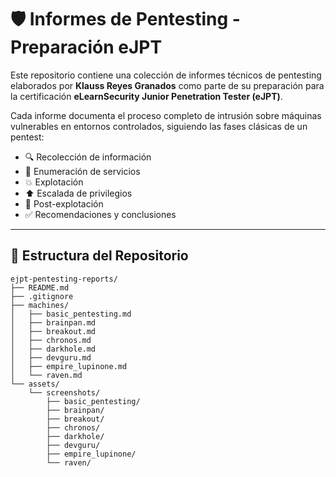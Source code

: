 # 🛡️ Informes de Pentesting - Preparación eJPT

Este repositorio contiene una colección de informes técnicos de pentesting elaborados por **Klauss Reyes Granados** como parte de su preparación para la certificación **eLearnSecurity Junior Penetration Tester (eJPT)**.

Cada informe documenta el proceso completo de intrusión sobre máquinas vulnerables en entornos controlados, siguiendo las fases clásicas de un pentest: 

- 🔍 Recolección de información
- 📡 Enumeración de servicios
- 💥 Explotación
- ⬆️ Escalada de privilegios
- 🧠 Post-explotación
- ✅ Recomendaciones y conclusiones

---

## 📂 Estructura del Repositorio

```plaintext
ejpt-pentesting-reports/
├── README.md
├── .gitignore
├── machines/
│   ├── basic_pentesting.md
│   ├── brainpan.md
│   ├── breakout.md
│   ├── chronos.md
│   ├── darkhole.md
│   ├── devguru.md
│   ├── empire_lupinone.md
│   └── raven.md
└── assets/
    └── screenshots/
        ├── basic_pentesting/
        ├── brainpan/
        ├── breakout/
        ├── chronos/
        ├── darkhole/
        ├── devguru/
        ├── empire_lupinone/
        └── raven/

